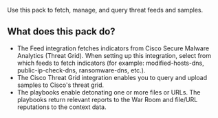 Use this pack to fetch, manage, and query threat feeds and samples.


## What does this pack do?

- The Feed integration fetches indicators from Cisco Secure Malware Analytics (Threat Grid). When setting up this integration, select from which feeds to fetch indicators (for example: modified-hosts-dns, public-ip-check-dns, ransomware-dns, etc.).
- The Cisco Threat Grid integration enables you to query and upload samples to Cisco's threat grid.
- The playbooks enable detonating one or more files or URLs. The playbooks return relevant reports to the War Room and file/URL reputations to the context data.

 